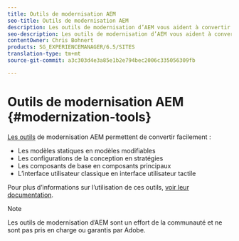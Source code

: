 ```yaml
---
title: Outils de modernisation AEM
seo-title: Outils de modernisation AEM
description: Les outils de modernisation d’AEM vous aident à convertir vos fonctionnalités AEM héritées en dernières technologies
seo-description: Les outils de modernisation d’AEM vous aident à convertir facilement vos fonctionnalités AEM héritées à la dernière technologie
contentOwner: Chris Bohnert
products: SG_EXPERIENCEMANAGER/6.5/SITES
translation-type: tm+mt
source-git-commit: a3c303d4e3a85e1b2e794bec2006c335056309fb

---
```



# Outils de modernisation AEM {#modernization-tools}

[Les outils](http://opensource.adobe.com/aem-modernize-tools/) de modernisation AEM permettent de convertir facilement :

* [](page-templates-static.md)Les modèles statiques en modèles modifiables[](page-templates-editable.md)
* [](page-templates-static.md)Les configurations de la conception en stratégies[](page-templates-editable.md)
* [](/help/sites-authoring/default-components-foundation.md)Les composants de base en composants principaux[](https://docs.adobe.com/content/help/en/experience-manager-core-components/using/introduction.html)
* [](website.md)L’interface utilisateur classique en interface utilisateur tactile[](touch-ui-concepts.md)

Pour plus d’informations sur l’utilisation de ces outils, [voir leur documentation](http://opensource.adobe.com/aem-modernize-tools/).

>[!NOTE]
>
>Les outils de modernisation d’AEM sont un effort de la communauté et ne sont pas pris en charge ou garantis par Adobe.